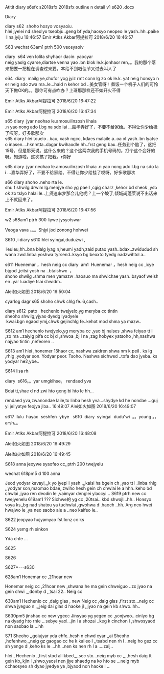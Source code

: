 Atitit diary s6sfx s2018sfx 2018sfx outline n detail v1 s620 .docx


Diary


diary s62  shoho hosyo vosyaoiu.
hlei jyelei nd sheolyo tseobju..geng bf yda,haosyo neopeo le yash..hh..paike l na jyiju
16:46:57
Emir Atlks Akbar阿提拉可 2018/6/20 16:46:57


S63  wechat	63am1	ptrh	500	veosyaoiv				 	


diary  s64 ven lolita shyhaor dacin  yaocyar 
neig yaolg cyarse,diartse venna yao .bn blok le.k.jonhaor ren。。我的那个落来把要一把枪在调查过来要。本给不到嘅佳节又过去叫人了

s64  diary  mailg ye,chufor yog jyiz rmt conn lg zo ok le.k. yat neig honsyo ner neig sdo zwa ma..le...haid n kehor bd ..美女管呀！煮饭一个机子人们的可怜天下做OK的。。那你可有点咋办？上班那那样还不如开火不得

Emir Atlks Akbar阿提拉可 2018/6/20 16:47:22


Emir Atlks Akbar阿提拉可 2018/6/20 16:47:34


s65 diary  jyar neohao le.amosuilinzosh lihaia 
.n yao nong ado l.bg na sdo lai ...嘉华弄好了，不要不给家给。不得让你少给挂了哎呀，好多歌那次
s65 diary hlei touelo ..bau, xash ngcc, kdaes malaile a..oa ol yash..bn lyatse o inasen....hknmtta..dagar kwihaodle hh..frst geng bau..任务到个胎了，这把15号，但是那天说。这什么来的？这个这两次我的手机号码的，打个这个会好的呀。知道啦，这次搞了把我。r你好

s65 diary  jyar neohao le.amosuilinzosh lihaia .n yao nong ado l.bg na sdo lai ...嘉华弄好了，不要不给家给。不得让你少给挂了哎呀，好多歌那次



s66 diary shoho .neho rta le.
shu f shwilg.drwim lg.menjye sho yg pae l ,cgig charz ,kehor bd sheok ,ysbok zo tslyo halai le..上货速率梦那会儿他呢？上一个坡了,倾城尚蓬莱说不出话来上不就回来了。

Emir Atlks Akbar阿提拉可 2018/6/20 16:47:56

w2 	s68am1	ptrh	300	liywe jysyotswar

Veoga vava 。。。Shjyi jod zonong  hohwei



S610    ,i diary s610 hlei syingai,duduzwi ,



 leuleu,hh..bna blalg lyag n,heumi yadh,zaid putao yash..bdax..zwidudud shwana zwd.linba yoshwa tyrsend..ksyo bg beoxto tyedg nadzwihtol a..


s611 Huenemar ，hesh neig cc diary  am1 
Huenemar ，hesh neig cc ,icye bjgod ,jeitsi yosh na ..btaishwo
 ，shoho shwilg .shma men yamazw .haosuo ma shwichae yash..bsyaof weishen .yar luadiye tsai shwidm..

Alei如火如图 2018/6/20 16:50:04

cyarlog dagr s65 shoho chwk chlg fe..6,cash..


diary s612  pato    hechenlo twejyelo,yg meryba cc tintin
sheoho shwilg,yjyao dyedg lyadyele
 kwai.bgn ngaod ymj,chwk gejinchlg fe..kehot mod shma ya mazw..

S612 am1  hechenlo twejyelo,yg meryba cc ,yao bj nalses ,shwa feiyao tt l ,zo ma ..zaiyig pifa cc bj d ,shwoa ,bj l na ,zag hobyex yatsoho ,hh,nashwa najyao tintin ,nefeoren ..



S613 am1  hlei ,honemer 15haor cc, 
nashwa zaidren shwa nm k peil . ks lg ,rhlg ,yodyar son. Yodyar peor. Tsoho. Nashwa sichwed ..tofa dao jyeba..ks yodyar he2,ybe..


S614 lisa rh



diary  s616。。yar umgklhse， rendaed yva



Bdai tt,shae d nd zwi hto geng bi hto le hh...


rendaed yva,zwanondae laile,to linba hesh yva...shydye kd he nondae ...gujyi jeilyatye feojya jlba..
16:49:07
Alei如火如图 2018/6/20 16:49:07






s617  lulu  hayao  seshfen  ybye 
 s610  diary  syingai  dudu'wi  。。young 。。arsh。。

Emir Atlks Akbar阿提拉可 2018/6/20 16:48:08





Alei如火如图 2018/6/20 16:49:29



Alei如火如图 2018/6/20 16:49:45





S618 anna jeoywe syaofeo cc,,ptrh 200 twejyelu

wechat	618pm5	d	100	anna	



Jeod yodyar kavayi,,,k yo jyepi l yash ,,,kaisi ha bgein ch ,yao tt l .linba rhlg ,,yodyar son,maomao bdae,,zwiho hesh gein ch chwlai le a hhh..keho bd chwlai ,jyao ren deodin le ,vaimyar denglei ylaocyi ..
S619 ptrh new cc twejyenelu
619am1 ???
Sichwe的 yg cc ,20tsai..  kbd shwojl...hh..
Honsyo voya ks,,bg nad shatou ya tuchwlai ,gwohwa d ,haoch ..hh. Arg neo hwei hwajwo le ,ya neo saobo ale a ..neo kaifeo le..






S622  jeopyao hujyamyao fst  lonz cc ks



 

S624 yemg rh sinkon




Yda chfe ...




S625



S626




S627*---s630

628am1 Honemar  cc ,21hoar new

Honemar neig cc ,21hoar new ,shwana he ma gein chweiguo ..zo jyao na gein chwi ,,,donby d ,,tsai 22..
Neig cc  

630am1 Hechenlo  cc ,daig glas , new
Neig cc ,daig glas ,first sto...neig cc shwa jyeguo n ,,,jeig dai glas d haoke jl ,,jyao na gein kb shwo..hh..


S630pm5 jinshao cc new ygecc
Jinsyao yg yegen cc ,yonjweo...cinlyo bg na dyadg hto rhle ...sebye yaol...jin l a shozai ..keg k cinchon l ,shwosyaod non saobao la ...hh


S71
Sheoho ,,goiujyar yda chfe..hesh n chwd cyar ,,ai
Sheoho ,hofenhwo,,,neig gz gaogao cc he k kaileo l ,,tsabd nen rh l ..neig ho gez cc sh yenge d ,keho ks le ...hh...nen ks nen rh l a ....zaij..

 hlei ,
Hechenlo ,,first stod all kbed,,,,sec sto...neig myb cc ,,,,hesh daig tt gein kb,,kjin l ,shwo,yaosi nen jjye shaedg na ko hto se ...neig myb cchaosyeo sh dyao jyedye ye ,bjyaod non haoke l ...

